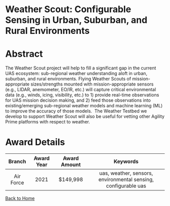 
Weather Scout: Configurable Sensing in Urban, Suburban, and Rural Environments
==============================================================================

# Abstract


The Weather Scout project will help to fill a significant gap in the current UAS ecosystem: sub-regional weather understanding aloft in urban, suburban, and rural environments. Flying Weather Scouts of mission-appropriate sizes/strengths mounted with mission-appropriate sensors (e.g., LIDAR, anemometer, EO/IR, etc.) will capture critical environmental data (e.g., winds, icing, visibility, etc.) to 1) provide real-time observations for UAS mission decision making, and 2) feed those observations into existing/emerging sub-regional weather models and machine learning (ML) to improve the accuracy of those models.  The Weather Testbed we develop to support Weather Scout will also be useful for vetting other Agility Prime platforms with respect to weather.  

# Award Details

|Branch|Award Year|Award Amount|Keywords|
| :---: | :---: | :---: | :---: |
|Air Force|2021|$149,998|uas, weather, sensors, environmental sensing, configurable uas|
  
  


[Back to Home](https://github.com/chrischow/dod_sbir_awards/DJ/#1774)